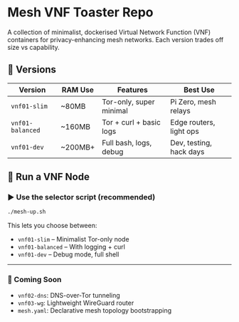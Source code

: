 # Mesh VNF Toaster Repo

A collection of minimalist, dockerised Virtual Network Function (VNF) containers for privacy-enhancing mesh networks. Each version trades off size vs capability.

## 🧱 Versions

| Version         | RAM Use | Features                         | Best Use                    |
|-----------------|---------|----------------------------------|-----------------------------|
| `vnf01-slim`    | ~80MB   | Tor-only, super minimal          | Pi Zero, mesh relays        |
| `vnf01-balanced`| ~160MB  | Tor + curl + basic logs          | Edge routers, light ops     |
| `vnf01-dev`     | ~200MB+ | Full bash, logs, debug           | Dev, testing, hack days     |

## 🚀 Run a VNF Node

### ▶️ Use the selector script (recommended)

```bash
./mesh-up.sh
```

This lets you choose between:
- `vnf01-slim` – Minimalist Tor-only node
- `vnf01-balanced` – With logging + curl
- `vnf01-dev` – Debug mode, full shell

---

### 🧭 Coming Soon

- `vnf02-dns`: DNS-over-Tor tunneling
- `vnf03-wg`: Lightweight WireGuard router
- `mesh.yaml`: Declarative mesh topology bootstrapping
